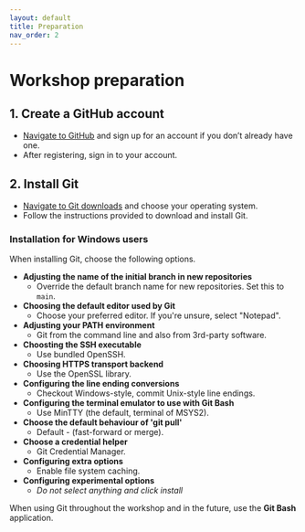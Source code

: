 ```yaml
---
layout: default
title: Preparation
nav_order: 2
---
```

<!-- 
(OPTIONAL) This will be the page going over any installation or registration requirements.
Add, edit, or remove any content below for the workshop in question. 
-->

# Workshop preparation 

<!-- 
Seperate preparation into account creation, file downloads, and software downloads.
However, you can format this as you wish.
An example is provided below.
-->
## 1. Create a GitHub account
- [Navigate to GitHub](https://github.com/) and sign up for an account if you don’t already have one.
- After registering, sign in to your account.

## 2. Install Git
- [Navigate to Git downloads](https://git-scm.com/downloads) and choose your operating system.
- Follow the instructions provided to download and install Git.

### Installation for Windows users

When installing Git, choose the following options.

- **Adjusting the name of the initial branch in new repositories**
  - Override the default branch name for new repositories. Set this to `main`.
- **Choosing the default editor used by Git**
  - Choose your preferred editor. If you're unsure, select "Notepad".
- **Adjusting your PATH environment**
    - Git from the command line and also from 3rd-party software.
- **Choosting the SSH executable**
    - Use bundled OpenSSH.
- **Choosing HTTPS transport backend**
    - Use the OpenSSL library.
- **Configuring the line ending conversions**
    - Checkout Windows-style, commit Unix-style line endings.
- **Configuring the terminal emulator to use with Git Bash**
    - Use MinTTY (the default, terminal of MSYS2).
- **Choose the default behaviour of 'git pull'**
    - Default - (fast-forward or merge).
- **Choose a credential helper**
    - Git Credential Manager.
- **Configuring extra options**
    - Enable file system caching.
- **Configuring experimental options**
    - *Do not select anything and click install*

When using Git throughout the workshop and in the future, use the **Git Bash** application.
